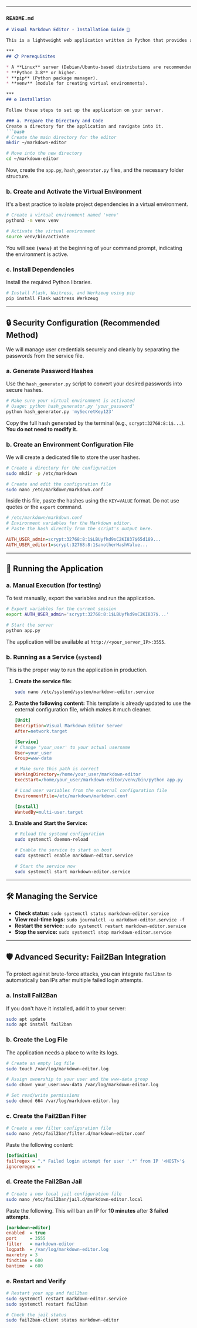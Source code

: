 ***
### `README.md`

```markdown
# Visual Markdown Editor - Installation Guide 📝

This is a lightweight web application written in Python that provides a visual (WYSIWYG) Markdown editor, protected by user and password authentication.

***
## 📋 Prerequisites

* A **Linux** server (Debian/Ubuntu-based distributions are recommended).
* **Python 3.8** or higher.
* **pip** (Python package manager).
* **venv** (module for creating virtual environments).

***
## ⚙️ Installation

Follow these steps to set up the application on your server.

### a. Prepare the Directory and Code
Create a directory for the application and navigate into it.
```bash
# Create the main directory for the editor
mkdir ~/markdown-editor

# Move into the new directory
cd ~/markdown-editor
````

Now, create the `app.py`, `hash_generator.py` files, and the necessary folder structure.

### b. Create and Activate the Virtual Environment

It's a best practice to isolate project dependencies in a virtual environment.

```bash
# Create a virtual environment named 'venv'
python3 -m venv venv

# Activate the virtual environment
source venv/bin/activate
```

You will see **`(venv)`** at the beginning of your command prompt, indicating the environment is active.

### c. Install Dependencies

Install the required Python libraries.

```bash
# Install Flask, Waitress, and Werkzeug using pip
pip install Flask waitress Werkzeug
```

-----

## 🔒 Security Configuration (Recommended Method)

We will manage user credentials securely and cleanly by separating the passwords from the service file.

### a. Generate Password Hashes

Use the `hash_generator.py` script to convert your desired passwords into secure hashes.

```bash
# Make sure your virtual environment is activated
# Usage: python hash_generator.py 'your_password'
python hash_generator.py 'mySecretKey123'
```

Copy the full hash generated by the terminal (e.g., `scrypt:32768:8:1$...`). **You do not need to modify it.**

### b. Create an Environment Configuration File

We will create a dedicated file to store the user hashes.

```bash
# Create a directory for the configuration
sudo mkdir -p /etc/markdown

# Create and edit the configuration file
sudo nano /etc/markdown/markdown.conf
```

Inside this file, paste the hashes using the `KEY=VALUE` format. Do not use quotes or the `export` command.

```ini
# /etc/markdown/markdown.conf
# Environment variables for the Markdown editor.
# Paste the hash directly from the script's output here.

AUTH_USER_admin=scrypt:32768:8:1$LBUyfkd9sC2KI837$65d189...
AUTH_USER_editor1=scrypt:32768:8:1$anotherHashValue...
```

-----

## 🚀 Running the Application

### a. Manual Execution (for testing)

To test manually, export the variables and run the application.

```bash
# Export variables for the current session
export AUTH_USER_admin='scrypt:32768:8:1$LBUyfkd9sC2KI837$...'

# Start the server
python app.py
```

The application will be available at `http://<your_server_IP>:3555`.

### b. Running as a Service (`systemd`)

This is the proper way to run the application in production.

1.  **Create the service file:**
    ```bash
    sudo nano /etc/systemd/system/markdown-editor.service
    ```
2.  **Paste the following content:**
    This template is already updated to use the external configuration file, which makes it much cleaner.
    ```ini
    [Unit]
    Description=Visual Markdown Editor Server
    After=network.target

    [Service]
    # Change 'your_user' to your actual username
    User=your_user
    Group=www-data

    # Make sure this path is correct
    WorkingDirectory=/home/your_user/markdown-editor
    ExecStart=/home/your_user/markdown-editor/venv/bin/python app.py

    # Load user variables from the external configuration file
    EnvironmentFile=/etc/markdown/markdown.conf

    [Install]
    WantedBy=multi-user.target
    ```
3.  **Enable and Start the Service:**
    ```bash
    # Reload the systemd configuration
    sudo systemctl daemon-reload

    # Enable the service to start on boot
    sudo systemctl enable markdown-editor.service

    # Start the service now
    sudo systemctl start markdown-editor.service
    ```

-----

## 🛠️ Managing the Service

  * **Check status:** `sudo systemctl status markdown-editor.service`
  * **View real-time logs:** `sudo journalctl -u markdown-editor.service -f`
  * **Restart the service:** `sudo systemctl restart markdown-editor.service`
  * **Stop the service:** `sudo systemctl stop markdown-editor.service`

-----

## 🛡️ Advanced Security: Fail2Ban Integration

To protect against brute-force attacks, you can integrate `fail2ban` to automatically ban IPs after multiple failed login attempts.

### a. Install Fail2Ban

If you don't have it installed, add it to your server:

```bash
sudo apt update
sudo apt install fail2ban
```

### b. Create the Log File

The application needs a place to write its logs.

```bash
# Create an empty log file
sudo touch /var/log/markdown-editor.log

# Assign ownership to your user and the www-data group
sudo chown your_user:www-data /var/log/markdown-editor.log

# Set read/write permissions
sudo chmod 664 /var/log/markdown-editor.log
```

### c. Create the Fail2Ban Filter

```bash
# Create a new filter configuration file
sudo nano /etc/fail2ban/filter.d/markdown-editor.conf
```

Paste the following content:

```ini
[Definition]
failregex = ^.* Failed login attempt for user '.*' from IP '<HOST>'$
ignoreregex =
```

### d. Create the Fail2Ban Jail

```bash
# Create a new local jail configuration file
sudo nano /etc/fail2ban/jail.d/markdown-editor.local
```

Paste the following. This will ban an IP for **10 minutes** after **3 failed attempts**.

```ini
[markdown-editor]
enabled  = true
port     = 3555
filter   = markdown-editor
logpath  = /var/log/markdown-editor.log
maxretry = 3
findtime = 600
bantime  = 600
```

### e. Restart and Verify

```bash
# Restart your app and fail2ban
sudo systemctl restart markdown-editor.service
sudo systemctl restart fail2ban

# Check the jail status
sudo fail2ban-client status markdown-editor
```

```
```
